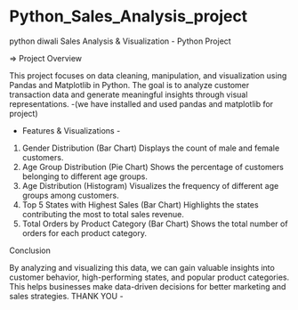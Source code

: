  # Python_Sales_Analysis_project
 python diwali Sales Analysis & Visualization - Python Project

=>  Project Overview

This project focuses on data cleaning, manipulation, and visualization using Pandas and Matplotlib in Python. The goal is to analyze customer transaction data and generate meaningful insights through visual representations. 
-(we have installed and used pandas and matplotlib for project)

* Features & Visualizations -
1. Gender Distribution (Bar Chart)
  Displays the count of male and female customers.
2. Age Group Distribution (Pie Chart)
  Shows the percentage of customers belonging to different age groups.
3. Age Distribution (Histogram)
  Visualizes the frequency of different age groups among customers.
4. Top 5 States with Highest Sales (Bar Chart)
  Highlights the states contributing the most to total sales revenue.
5. Total Orders by Product Category (Bar Chart)
  Shows the total number of orders for each product category.

 Conclusion

By analyzing and visualizing this data, we can gain valuable insights into customer behavior, high-performing states, and popular product categories. This helps businesses make data-driven decisions for better marketing and sales strategies. 
THANK YOU -
